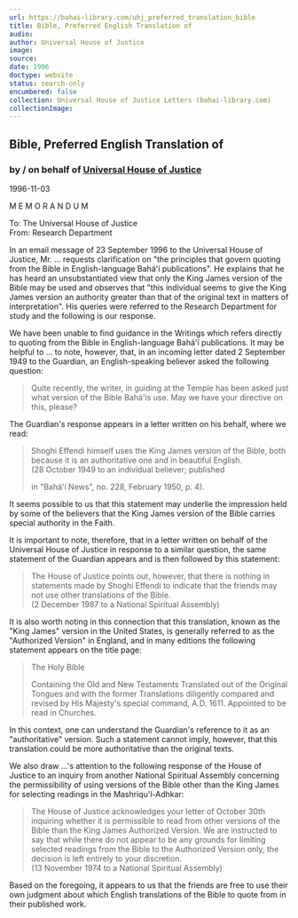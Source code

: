 ```yaml
---
url: https://bahai-library.com/uhj_preferred_translation_bible
title: Bible, Preferred English Translation of
audio: 
author: Universal House of Justice
image: 
source: 
date: 1996
doctype: website
status: search-only
encumbered: false
collection: Universal House of Justice Letters (bahai-library.com)
collectionImage: 
---
```



## Bible, Preferred English Translation of

### by / on behalf of [Universal House of Justice](https://bahai-library.com/author/Universal+House+of+Justice)

1996-11-03


M E M O R A N D U M

To: The Universal House of Justice  
From: Research Department

In an email message of 23 September 1996 to the Universal House of Justice, Mr. ... requests clarification on "the principles that govern quoting from the Bible in English-language Bahá'í publications". He explains that he has heard an unsubstantiated view that only the King James version of the Bible may be used and observes that "this individual seems to give the King James version an authority greater than that of the original text in matters of interpretation". His queries were referred to the Research Department for study and the following is our response.

We have been unable to find guidance in the Writings which refers directly to quoting from the Bible in English-language Bahá'í publications. It may be helpful to ... to note, however, that, in an incoming letter dated 2 September 1949 to the Guardian, an English-speaking believer asked the following question:

> Quite recently, the writer, in guiding at the Temple has been asked just what version of the Bible Bahá'ís use. May we have your directive on this, please?

The Guardian's response appears in a letter written on his behalf, where we read:

> Shoghi Effendi himself uses the King James version of the Bible, both because it is an authoritative one and in beautiful English.  
> (28 October 1949 to an individual believer; published
> 
> in "Bahá'í News", no. 228, February 1950, p. 4).

It seems possible to us that this statement may underlie the impression held by some of the believers that the King James version of the Bible carries special authority in the Faith.

It is important to note, therefore, that in a letter written on behalf of the Universal House of Justice in response to a similar question, the same statement of the Guardian appears and is then followed by this statement:

> The House of Justice points out, however, that there is nothing in statements made by Shoghi Effendi to indicate that the friends may not use other translations of the Bible.  
> (2 December 1987 to a National Spiritual Assembly)

It is also worth noting in this connection that this translation, known as the "King James" version in the United States, is generally referred to as the "Authorized Version" in England, and in many editions the following statement appears on the title page:

> The Holy Bible
> 
> Containing the Old and New Testaments Translated out of the Original Tongues and with the former Translations diligently compared and revised by His Majesty's special command, A.D. 1611. Appointed to be read in Churches.

In this context, one can understand the Guardian's reference to it as an "authoritative" version. Such a statement cannot imply, however, that this translation could be more authoritative than the original texts.

We also draw ...'s attention to the following response of the House of Justice to an inquiry from another National Spiritual Assembly concerning the permissibility of using versions of the Bible other than the King James for selecting readings in the Mashriqu'l-Adhkar:

> The House of Justice acknowledges your letter of October 30th inquiring whether it is permissible to read from other versions of the Bible than the King James Authorized Version. We are instructed to say that while there do not appear to be any grounds for limiting selected readings from the Bible to the Authorized Version only, the decision is left entirely to your discretion.  
> (13 November 1974 to a National Spiritual Assembly)

Based on the foregoing, it appears to us that the friends are free to use their own judgment about which English translations of the Bible to quote from in their published work.
